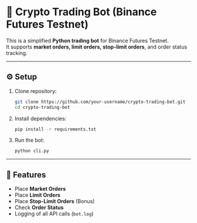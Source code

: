 # 🚀 Crypto Trading Bot (Binance Futures Testnet)

This is a simplified **Python trading bot** for Binance Futures Testnet.  
It supports **market orders, limit orders, stop-limit orders**, and order status tracking.

---

## ⚙️ Setup

1. Clone repository:
   ```bash
   git clone https://github.com/your-username/crypto-trading-bot.git
   cd crypto-trading-bot
   ```

2. Install dependencies:
   ```bash
   pip install -r requirements.txt
   ```

3. Run the bot:
   ```bash
   python cli.py
   ```

---

## 📌 Features
- Place **Market Orders**
- Place **Limit Orders**
- Place **Stop-Limit Orders** (Bonus)
- Check **Order Status**
- Logging of all API calls (`bot.log`)

